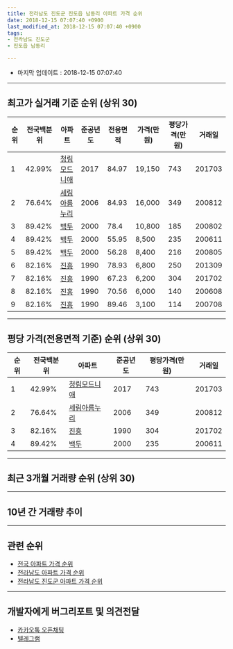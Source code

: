 ```yaml
---
title: 전라남도 진도군 진도읍 남동리 아파트 가격 순위
date: 2018-12-15 07:07:40 +0900
last_modified_at: 2018-12-15 07:07:40 +0900
tags:
- 전라남도 진도군
- 진도읍 남동리

---
```


* 마지막 업데이트 : 2018-12-15 07:07:40

---

## 최고가 실거래 기준 순위 (상위 30)


|순위|전국백분위|아파트|준공년도|전용면적|가격(만원)|평당가격(만원)|거래일|
|---|---|---|---|---|---|---|---|
|1|42.99%|[청림모드니애](https://search.naver.com/search.naver?query=%EC%A0%84%EB%9D%BC%EB%82%A8%EB%8F%84+%EC%A7%84%EB%8F%84%EA%B5%B0+%EC%A7%84%EB%8F%84%EC%9D%8D+%EB%82%A8%EB%8F%99%EB%A6%AC+%EC%B2%AD%EB%A6%BC%EB%AA%A8%EB%93%9C%EB%8B%88%EC%95%A0)|2017|84.97|19,150|743|201703|
|2|76.64%|[세림아름누리](https://search.naver.com/search.naver?query=%EC%A0%84%EB%9D%BC%EB%82%A8%EB%8F%84+%EC%A7%84%EB%8F%84%EA%B5%B0+%EC%A7%84%EB%8F%84%EC%9D%8D+%EB%82%A8%EB%8F%99%EB%A6%AC+%EC%84%B8%EB%A6%BC%EC%95%84%EB%A6%84%EB%88%84%EB%A6%AC)|2006|84.93|16,000|349|200812|
|3|89.42%|[백두](https://search.naver.com/search.naver?query=%EC%A0%84%EB%9D%BC%EB%82%A8%EB%8F%84+%EC%A7%84%EB%8F%84%EA%B5%B0+%EC%A7%84%EB%8F%84%EC%9D%8D+%EB%82%A8%EB%8F%99%EB%A6%AC+%EB%B0%B1%EB%91%90)|2000|78.4|10,800|185|200802|
|4|89.42%|[백두](https://search.naver.com/search.naver?query=%EC%A0%84%EB%9D%BC%EB%82%A8%EB%8F%84+%EC%A7%84%EB%8F%84%EA%B5%B0+%EC%A7%84%EB%8F%84%EC%9D%8D+%EB%82%A8%EB%8F%99%EB%A6%AC+%EB%B0%B1%EB%91%90)|2000|55.95|8,500|235|200611|
|5|89.42%|[백두](https://search.naver.com/search.naver?query=%EC%A0%84%EB%9D%BC%EB%82%A8%EB%8F%84+%EC%A7%84%EB%8F%84%EA%B5%B0+%EC%A7%84%EB%8F%84%EC%9D%8D+%EB%82%A8%EB%8F%99%EB%A6%AC+%EB%B0%B1%EB%91%90)|2000|56.28|8,400|216|200805|
|6|82.16%|[진흥](https://search.naver.com/search.naver?query=%EC%A0%84%EB%9D%BC%EB%82%A8%EB%8F%84+%EC%A7%84%EB%8F%84%EA%B5%B0+%EC%A7%84%EB%8F%84%EC%9D%8D+%EB%82%A8%EB%8F%99%EB%A6%AC+%EC%A7%84%ED%9D%A5)|1990|78.93|6,800|250|201309|
|7|82.16%|[진흥](https://search.naver.com/search.naver?query=%EC%A0%84%EB%9D%BC%EB%82%A8%EB%8F%84+%EC%A7%84%EB%8F%84%EA%B5%B0+%EC%A7%84%EB%8F%84%EC%9D%8D+%EB%82%A8%EB%8F%99%EB%A6%AC+%EC%A7%84%ED%9D%A5)|1990|67.23|6,200|304|201702|
|8|82.16%|[진흥](https://search.naver.com/search.naver?query=%EC%A0%84%EB%9D%BC%EB%82%A8%EB%8F%84+%EC%A7%84%EB%8F%84%EA%B5%B0+%EC%A7%84%EB%8F%84%EC%9D%8D+%EB%82%A8%EB%8F%99%EB%A6%AC+%EC%A7%84%ED%9D%A5)|1990|70.56|6,000|140|200608|
|9|82.16%|[진흥](https://search.naver.com/search.naver?query=%EC%A0%84%EB%9D%BC%EB%82%A8%EB%8F%84+%EC%A7%84%EB%8F%84%EA%B5%B0+%EC%A7%84%EB%8F%84%EC%9D%8D+%EB%82%A8%EB%8F%99%EB%A6%AC+%EC%A7%84%ED%9D%A5)|1990|89.46|3,100|114|200708|


---

## 평당 가격(전용면적 기준) 순위 (상위 30)


|순위|전국백분위|아파트|준공년도|평당가격(만원)|거래일|
|---|---|---|---|---|---|
|1|42.99%|[청림모드니애](https://search.naver.com/search.naver?query=%EC%A0%84%EB%9D%BC%EB%82%A8%EB%8F%84+%EC%A7%84%EB%8F%84%EA%B5%B0+%EC%A7%84%EB%8F%84%EC%9D%8D+%EB%82%A8%EB%8F%99%EB%A6%AC+%EC%B2%AD%EB%A6%BC%EB%AA%A8%EB%93%9C%EB%8B%88%EC%95%A0)|2017|743|201703|
|2|76.64%|[세림아름누리](https://search.naver.com/search.naver?query=%EC%A0%84%EB%9D%BC%EB%82%A8%EB%8F%84+%EC%A7%84%EB%8F%84%EA%B5%B0+%EC%A7%84%EB%8F%84%EC%9D%8D+%EB%82%A8%EB%8F%99%EB%A6%AC+%EC%84%B8%EB%A6%BC%EC%95%84%EB%A6%84%EB%88%84%EB%A6%AC)|2006|349|200812|
|3|82.16%|[진흥](https://search.naver.com/search.naver?query=%EC%A0%84%EB%9D%BC%EB%82%A8%EB%8F%84+%EC%A7%84%EB%8F%84%EA%B5%B0+%EC%A7%84%EB%8F%84%EC%9D%8D+%EB%82%A8%EB%8F%99%EB%A6%AC+%EC%A7%84%ED%9D%A5)|1990|304|201702|
|4|89.42%|[백두](https://search.naver.com/search.naver?query=%EC%A0%84%EB%9D%BC%EB%82%A8%EB%8F%84+%EC%A7%84%EB%8F%84%EA%B5%B0+%EC%A7%84%EB%8F%84%EC%9D%8D+%EB%82%A8%EB%8F%99%EB%A6%AC+%EB%B0%B1%EB%91%90)|2000|235|200611|


---

## 최근 3개월 거래량 순위 (상위 30)


<div style="width:100%;">
    <canvas id="deal_count_ranking" height="250"></canvas>
</div>


<script>
new Chart(document.getElementById("deal_count_ranking"), {
    type: 'horizontalBar',
    data: {
        labels: ['백두', '세림아름누리'],
        datasets: [{
            label: '실거래 수',
            data: [3, 2],
            borderColor: "rgba(255, 0, 128, 1)",
            backgroundColor: "rgba(255, 0, 128, 0.5)",
            fill: false,
        }]
    },
    options: {
        responsive: true,
        title: {
            display: true,
            text: '최근 3개월 거래량 순위'
        },
        tooltips: {
            mode: 'index',
            intersect: false,
            callbacks: {
                title: function(tooltipItems, data) {
                    return "실거래 수:";
                },
                label: function(tooltipItem, data) {
                    return data.labels[tooltipItem.index] + ": " + tooltipItem.xLabel;
                }
            }
        },
        hover: {
            mode: 'nearest',
            intersect: true
        },
        scales: {
            xAxes: [{
                display: true,
                scaleLabel: {
                    display: true,
                    labelString: '실거래 수'
                },
                ticks: {
                    suggestedMin: 0,
                }
            }],
            yAxes: [{
                display: true,
                ticks: {
                    autoSkip: false,
                    callback: function(value, index, values) {
                        if (value.length > 15)
                            return value.substr(0, 13) + "...";
                        else
                            return value;
                    }
                },
                scaleLabel: {
                    display: false,
                }
            }]
        }
    }
});

</script>


---

## 10년 간 거래량 추이


<div style="width:100%;">
    <canvas id="deal_progress" height="250"></canvas>
</div>

<script>
new Chart(document.getElementById("deal_progress"), {
    type: 'line',
    data: {
        labels: ['200812','200901','200902','200903','200904','200905','200906','200907','200908','200909','200910','200911','200912','201001','201002','201003','201004','201005','201006','201007','201008','201009','201010','201011','201012','201101','201102','201103','201104','201105','201106','201107','201108','201109','201110','201111','201112','201201','201202','201203','201204','201205','201206','201207','201208','201209','201210','201211','201212','201301','201302','201303','201304','201305','201306','201307','201308','201309','201310','201311','201312','201401','201402','201403','201404','201405','201406','201407','201408','201409','201410','201411','201412','201501','201502','201503','201504','201505','201506','201507','201508','201509','201510','201511','201512','201601','201602','201603','201604','201605','201606','201607','201608','201609','201610','201611','201612','201701','201702','201703','201704','201705','201706','201707','201708','201709','201710','201711','201712','201801','201802','201803','201804','201805','201806','201807','201808','201809','201810','201811','201812'],
        datasets: [{
            label: '실거래 수',
            pointRadius: 1,
            data: [7, 5, 9, 5, 6, 2, 0, 0, 2, 2, 0, 0, 1, 5, 4, 1, 1, 1, 4, 2, 2, 0, 2, 3, 1, 0, 3, 1, 2, 1, 3, 1, 3, 4, 6, 3, 1, 0, 2, 0, 2, 0, 2, 0, 1, 2, 1, 3, 1, 2, 2, 5, 3, 2, 0, 0, 2, 2, 2, 1, 3, 2, 0, 1, 0, 2, 1, 3, 1, 1, 2, 2, 2, 1, 2, 7, 0, 0, 4, 0, 1, 0, 0, 0, 1, 0, 2, 2, 0, 1, 2, 0, 3, 4, 0, 0, 2, 0, 4, 4, 3, 3, 1, 1, 2, 2, 0, 2, 1, 0, 1, 3, 2, 2, 2, 0, 2, 1, 2, 2, 1],
            borderColor: "rgba(255, 201, 14, 1)",
            backgroundColor: "rgba(255, 201, 14, 0.5)",
            fill: true,
        }]
    },
    options: {
        responsive: true,
        title: {
            display: true,
            text: '10년간 거래량 추이'
        },
        tooltips: {
            mode: 'index',
            intersect: false,
        },
        hover: {
            mode: 'nearest',
            intersect: true
        },
        scales: {
            xAxes: [{
                display: true,
                scaleLabel: {
                    display: true,
                    labelString: '년/월'
                }
            }],
            yAxes: [{
                display: true,
                ticks: {
                    suggestedMin: 0,
                },
                scaleLabel: {
                    display: true,
                    labelString: '실거래 수'
                }
            }]
        }
    }
});

</script>


---

## 관련 순위

- [전국 아파트 가격 순위](https://inasie.github.io/apt-ranking/전국)
- [전라남도 아파트 가격 순위](https://inasie.github.io/apt-ranking/전라남도)
- [전라남도 진도군 아파트 가격 순위](https://inasie.github.io/apt-ranking/전라남도-진도군)


---

## 개발자에게 버그리포트 및 의견전달

- [카카오톡 오픈채팅](https://open.kakao.com/o/gLJUAP4)
- [텔레그램](https://t.me/inasie)

